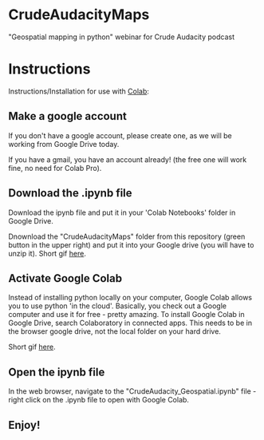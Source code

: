 # CrudeAudacityMaps
"Geospatial mapping in python" webinar for Crude Audacity podcast

# Instructions
Instructions/Installation for use with [Colab](https://colab.research.google.com/notebooks/basic_features_overview.ipynb):

## Make a google account
If you don't have a google account, please create one, as we will be working from Google Drive today. 

If you have a gmail, you have an account already! (the free one will work fine, no need for Colab Pro).

## Download the .ipynb file
Download the ipynb file and put it in your 'Colab Notebooks' folder in Google Drive. 

Dnownload the "CrudeAudacityMaps" folder from this repository (green button in the upper right) and put it into your Google drive (you will have to unzip it). Short gif [here](https://www.dropbox.com/s/5gde0jgxvclv7bn/github.gif?dl=0).

## Activate Google Colab
Instead of installing python locally on your computer, Google Colab allows you to use python 'in the cloud'. Basically, you check out a Google computer and use it for free - pretty amazing. To install Google Colab in Google Drive, search Colaboratory in connected apps. This needs to be in the browser google drive, not the local folder on your hard drive.

Short gif [here](https://www.dropbox.com/s/nns9lq5se10fshx/colab_install.gif?dl=0).

## Open the ipynb file
In the web browser, navigate to the "CrudeAudacity_Geospatial.ipynb" file - right click on the .ipynb file to open with Google Colab.

## Enjoy!
